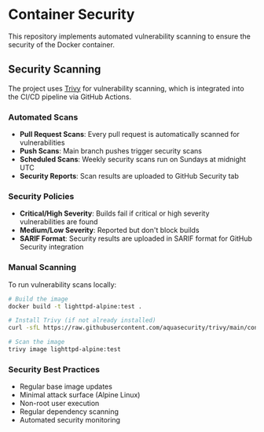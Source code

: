 # Container Security

This repository implements automated vulnerability scanning to ensure the security of the Docker container.

## Security Scanning

The project uses [Trivy](https://trivy.dev/) for vulnerability scanning, which is integrated into the CI/CD pipeline via GitHub Actions.

### Automated Scans

- **Pull Request Scans**: Every pull request is automatically scanned for vulnerabilities
- **Push Scans**: Main branch pushes trigger security scans
- **Scheduled Scans**: Weekly security scans run on Sundays at midnight UTC
- **Security Reports**: Scan results are uploaded to GitHub Security tab

### Security Policies

- **Critical/High Severity**: Builds fail if critical or high severity vulnerabilities are found
- **Medium/Low Severity**: Reported but don't block builds
- **SARIF Format**: Security results are uploaded in SARIF format for GitHub Security integration

### Manual Scanning

To run vulnerability scans locally:

```bash
# Build the image
docker build -t lighttpd-alpine:test .

# Install Trivy (if not already installed)
curl -sfL https://raw.githubusercontent.com/aquasecurity/trivy/main/contrib/install.sh | sh -s -- -b /usr/local/bin

# Scan the image
trivy image lighttpd-alpine:test
```

### Security Best Practices

- Regular base image updates
- Minimal attack surface (Alpine Linux)
- Non-root user execution
- Regular dependency scanning
- Automated security monitoring